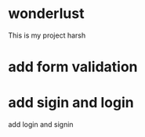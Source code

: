 # wonderlust
This is my project harsh
# add form validation
# add sigin and login
add login and signin

